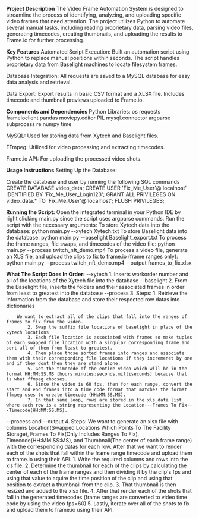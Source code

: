 **Project Description**
  The Video Frame Automation System is designed to streamline the process of identifying, analyzing, and uploading specific video frames that need attention. The project utilizes Python to automate several manual tasks, including reading proprietary data, parsing video files, generating timecodes, creating thumbnails, and uploading the results to Frame.io for further processing.

**Key Features**
  Automated Script Execution:
    Built an automation script using Python to replace manual positions within seconds.
    The script handles proprietary data from Baselight machines to locate filesystem frames.
  
  Database Integration:
    All requests are saved to a MySQL database for easy data analysis and retrieval.
  
  Data Export:
    Export results in basic CSV format and a XLSX file.
    Includes timecode and thumbnail previews uploaded to Frame.io.


**Components and Dependencies**
  Python Libraries:
    os
    requests
    frameioclient
    pandas
    moviepy.editor
    PIL
    mysql.connector
    argparse
    subprocess
    re
    numpy
    time

  MySQL: Used for storing data from Xytech and Baselight files.
  
  FFmpeg: Utilized for video processing and extracting timecodes.
  
  Frame.io API: For uploading the processed video shots.


**Usage Instructions**
  Setting Up the Database:
  
  Create the database and user by running the following SQL commands
    CREATE DATABASE video_data;
    CREATE USER 'Fix_Me_User'@'localhost' IDENTIFIED BY 'Fix_Me_User_Login123';
    GRANT ALL PRIVILEGES ON video_data.* TO 'Fix_Me_User'@'localhost';
    FLUSH PRIVILEGES;

**Running the Script:**
  Open the integrated terminal in your Python IDE by right clicking main.py since the script uses argparse commands.
  Run the script with the necessary arguments:
  To store Xytech data into the database: python main.py --xytech Xytech.txt
  To store Baselight data into the database: python main.py --baselight Baselight_export.txt
  To process the frame ranges, file swaps, and timecodes of the video file: python main.py --process twitch_nft_demo.mp4
  To process a video file, generate an XLS file, and upload the clips to fix to frame.io (frame ranges only): python main.py --process twitch_nft_demo.mp4 --output frames_to_fix.xlsx


**What The Script Does In Order:**
  --xytech
    1. Inserts workorder number and all of the locations of the Xytech file into the database
  --baselight
    2. From the Baselight file, inserts the folders and their associated frames in order from least to greatest into the database
  --process
    3.
    Steps:
        1. Retrieve the information from the database and store their respected row datas into dictionaries
        
        We want to extract all of the clips that fall into the ranges of frames to fix from the video.
            2. Swap the suffix file locations of baselight in place of the xytech locations
            3. Each file location is associated with frames so make tuples of each swapped file location with a singular corresponding frame and sort all of them from least to greatest.
            4. Then place those sorted frames into ranges and associate them with their corresponding file locations if they incremenet by one and if they dont then they are stand alone.
            5. Get the timecode of the entire video which will be in the format HH:MM:SS.MS (hours:minutes:seconds.milliseconds) because that is what ffmpeg chooses.
            6. Since the video is 60 fps, then for each range, convert the start and end frames into a time code format that matches the format ffmpeg uses to create timecode (HH:MM:SS.MS).
            7. In that same loop, rows are stored in the xls_data list where each row is a string representing the Location---Frames To Fix---Timecode(HH:MM:SS.MS).
  --process and --output
    4.
    Steps:
    We want to generate an xlsx file with columns Location(Swapped Locations Which Points To The Facility Storage), Frames To Fix(Only Includes Ranges To Fix), 
    Timecode(HH:MM:SS:MS), and Thumbnail(The center of each frame range) with the corresponding datas for each row. After that we want to render each of the shots
    that fall within the frame range timecode and upload them to frame.io using their API.
        1. Write the required columns and rows into the xls file.
        2. Determine the thumbnail for each of the clips by calculating the center of each of the frame ranges and then dividing it by the clip's fps and using that value
           to aquire the time position of the clip and using that position to extract a thumbnail from the clip.
        3. That thumbnail is then resized and added to the xlsx file.
        4. After that render each of the shots that fall in the generated timecodes (frame ranges are converted to video time code by using the video fps=60)
        5. Lastly, iterate over all of the shots to fix and upload them to frame.io using their API.
